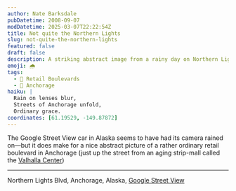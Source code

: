 ```yaml
---
author: Nate Barksdale
pubDatetime: 2008-09-07
modDatetime: 2025-03-07T22:22:54Z
title: Not quite the Northern Lights
slug: not-quite-the-northern-lights
featured: false
draft: false
description: A striking abstract image from a rainy day on Northern Lights Blvd in Anchorage, Alaska, showcases the ordinary retail landscape in an intriguing way.
emoji: 🌧️
tags:
  - 🌆 Retail Boulevards
  - 📍 Anchorage
haiku: |
  Rain on lenses blur,  
  Streets of Anchorage unfold,  
  Ordinary grace.
coordinates: [61.19529, -149.87872]
---
```


The Google Street View car in Alaska seems to have had its camera rained on—but it does make for a nice abstract picture of a rather ordinary retail boulevard in Anchorage (just up the street from an aging strip-mall called the [Valhalla Center](http://maps.google.com/?ie=UTF8&ll=61.210725,-149.88965&spn=0.030753,0.12248&t=h&z=14&layer=c&cbll=61.19529,-149.893546&panoid=ml3ZTiVSzyXNlQpF2ALAFw&cbp=2,315.7092618417597,,0,3.0148980261181784))

---

Northern Lights Blvd, Anchorage, Alaska, [Google Street View](http://maps.google.com/?ie=UTF8&ll=61.210725,-149.874887&spn=0.030753,0.12248&t=h&z=14&layer=c&cbll=61.19529,-149.87872&panoid=mcH0TxIr8vHdDa2zOeOiBw&cbp=2,270.1292618417598,,0,3.0148980261181784)
